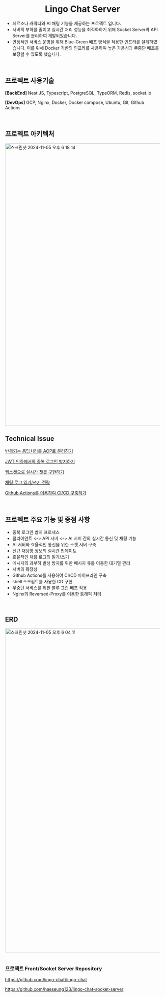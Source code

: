 <div align="center">
  <h1>Lingo Chat Server</h1>
</div>

- 페르소나 캐릭터와 AI 채팅 기능을 제공하는 프로젝트 입니다.
- 서버의 부하를 줄이고 실시간 처리 성능을 최적화하기 위해 Socket Server와 API Server를 분리하여 개발되었습니다.
- 안정적인 서비스 운영을 위해 Blue-Green 배포 방식을 적용한 인프라를 설계하였습니다. 이를 위해 Docker 기반의 인프라를 사용하여 높은 가용성과 무중단 배포를 보장할 수 있도록 했습니다.

<br>

## 프로젝트 사용기술
**[BackEnd]** Nest.JS, Typescript, PostgreSQL, TypeORM, Redis, socket.io

**[DevOps]** GCP, Nginx, Docker, Docker compose, Ubuntu, Git, Github Actions

<br>

## 프로젝트 아키텍처
<img width="917" alt="스크린샷 2024-11-05 오후 6 18 14" src="https://github.com/user-attachments/assets/3a0fb7d7-8e40-4e33-99b1-8591feec7273">


<br>

## Technical Issue
[반복되는 응답처리를 AOP로 분리하기](https://velog.io/@showui96/%EB%A7%81%EA%B3%A0%EC%B1%971-%EB%B0%98%EB%B3%B5%EB%90%98%EB%8A%94-%EC%9D%91%EB%8B%B5%EC%B2%98%EB%A6%AC%EB%A5%BC-AOP%EB%A1%9C-%EB%B6%84%EB%A6%AC%ED%95%98%EA%B8%B0)

[JWT 인증에서의 중복 로그인 방지하기](https://velog.io/@showui96/%EB%A7%81%EA%B3%A0%EC%B1%972-JWT-%EC%9D%B8%EC%A6%9D%EC%97%90%EC%84%9C%EC%9D%98-%EC%A4%91%EB%B3%B5-%EB%A1%9C%EA%B7%B8%EC%9D%B8-%EB%B0%A9%EC%A7%80%ED%95%98%EA%B8%B0)
  
[웹소켓으로 실시간 챗봇 구현하기](https://velog.io/@showui96/%EB%A7%81%EA%B3%A0%EC%B1%973-%EC%9B%B9%EC%86%8C%EC%BC%93%EC%9C%BC%EB%A1%9C-%EC%8B%A4%EC%8B%9C%EA%B0%84-%EC%B1%97%EB%B4%87-%EA%B5%AC%ED%98%84%ED%95%98%EA%B8%B0)

[채팅 로그 읽기/쓰기 전략](https://velog.io/@showui96/%EB%A7%81%EA%B3%A0%EC%B1%974-%EC%B1%84%ED%8C%85-%EB%A1%9C%EA%B7%B8-%EC%9D%BD%EA%B8%B0%EC%93%B0%EA%B8%B0-%EC%A0%84%EB%9E%B5)

[Github Actions를 이용하여 CI/CD 구축하기](https://velog.io/@showui96/%EB%A7%81%EA%B3%A0%EC%B1%975-Github-Action%EC%9D%84-%EC%9D%B4%EC%9A%A9%ED%95%98%EC%97%AC-CICD-%EA%B5%AC%EC%B6%95%ED%95%98%EA%B8%B0)

<br>

## 프로젝트 주요 기능 및 중점 사항
- 중복 로그인 방지 프로세스
- 클라이언트 <-> API 서버 <-> AI 서버 간의 실시간 통신 및 채팅 기능
- AI 서버와 효율적인 통신을 위한 소켓 서버 구축
- 신규 채팅방 정보의 실시간 업데이트
- 효율적인 채팅 로그의 읽기/쓰기
- 메시지의 과부하 발생 방지를 위한 메시지 큐를 이용한 대기열 관리
- 서버의 확장성
- Github Actions를 사용하여 CI/CD 파이프라인 구축
- shell 스크립트를 사용한 CD 구현
- 무중단 서비스를 위한 블루 그린 배포 적용
- Nginx의 Reversed-Proxy를 이용한 트래픽 처리

<br>

## ERD
<img width="1052" alt="스크린샷 2024-11-05 오후 6 04 11" src="https://github.com/user-attachments/assets/36c5a7b8-47c8-494a-b138-f2f9942b9822">

<br>
<br>

### 프로젝트 Front/Socket Server Repository
https://github.com/lingo-chat/lingo-chat

https://github.com/haeseung123/lingo-chat-socket-server
